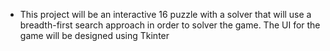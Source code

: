 * This project will be an interactive 16 puzzle with a solver that will use 
  a breadth-first search approach in order to solver the game.
  The UI for the game will be designed using Tkinter